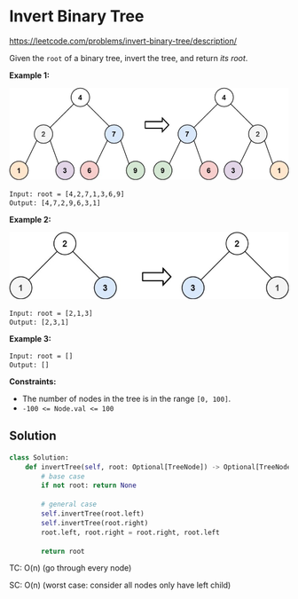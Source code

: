 # Invert Binary Tree

https://leetcode.com/problems/invert-binary-tree/description/

Given the `root` of a binary tree, invert the tree, and return *its root*.

 

**Example 1:**

![img](./assets/invert1-tree.jpg)

```
Input: root = [4,2,7,1,3,6,9]
Output: [4,7,2,9,6,3,1]
```

**Example 2:**

![img](./assets/invert2-tree.jpg)

```
Input: root = [2,1,3]
Output: [2,3,1]
```

**Example 3:**

```
Input: root = []
Output: []
```

 

**Constraints:**

- The number of nodes in the tree is in the range `[0, 100]`.
- `-100 <= Node.val <= 100`



## Solution

```python
class Solution:
    def invertTree(self, root: Optional[TreeNode]) -> Optional[TreeNode]:
        # base case
        if not root: return None

        # general case
        self.invertTree(root.left)
        self.invertTree(root.right)
        root.left, root.right = root.right, root.left

        return root
```

TC: O(n) (go through every node)

SC: O(n) (worst case: consider all nodes only have left child)